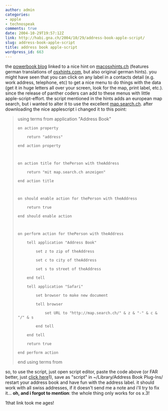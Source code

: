 ```yaml
---
author: admin
categories:
- apple
- technospeak
comments: true
date: 2004-10-29T19:57:12Z
link: http://habi.gna.ch/2004/10/29/address-book-apple-script/
slug: address-book-apple-script
title: address book apple-script
wordpress_id: 663
---
```


the [powerbook blog](http://powerbook.blogger.de/stories/167895/) linked to a nice hint on [macosxhints.ch](http://www.macosxhints.ch/index.php?page=2&hintid=1163) (features german translations of [osxhints.com](http://www.macosxhints.com/), but also original german hints).
you might have seen that you can click on any label in a contacts detail (e.g. work address, telephone, etc) to get a nice menu to do things with the data (get it in huge letters all over your screen, look for the map, print label, etc.).
since the release of panther coders can add to these menus with little apple-script-effort. the script mentioned in the hints adds an european map search, but i wanted to alter it to use the excellent [map.search.ch](http://map.search.ch/). after downloading the nice applescript i changed it to this point:



<blockquote>using terms from application "Address Book"  

	on action property  

		return "address"  

	end action property  
  

	
	on action title for thePerson with theAddress  

		return "mit map.search.ch anzeigen"  

	end action title  
  

	
	on should enable action for thePerson with theAddress  

		return true  

	end should enable action  
  

	
	on perform action for thePerson with theAddress  

		tell application "Address Book"  

			set z to zip of theAddress  

			set c to city of theAddress  

			set s to street of theAddress  

		end tell  

		tell application "Safari"  

			set browser to make new document  

			tell browser  

				set URL to "http://map.search.ch/" & z & "-" & c & "/" & s  

			end tell  

		end tell  

		return true  

	end perform action  

end using terms from</blockquote>



so, to use the script, just open script editor, paste the code above (or FAR better, just [click here](//com.apple.scripteditor/?action=new&script=using%20terms%20from%20application%20%22Address%20Book%22%0A%09on%20action%20property%09%0A%09return%20%22address%22%0A%09end%20action%20property%09%0A%09on%20action%20title%20for%20thePerson%20with%20theAddress%09%0A%09return%20%22mit%20map.search.ch%20anzeigen%22%0A%09end%20action%20title%09%0A%09on%20should%20enable%20action%20for%20thePerson%20with%20theAddress%09%0A%09return%20true%0A%09end%20should%20enable%20action%09%0A%09on%20perform%20action%20for%20thePerson%20with%20theAddress%09%0A%09tell%20application%20%22Address%20Book%22%09%09%0A%09set%20z%20to%20zip%20of%20theAddress%09%09%0A%09set%20c%20to%20city%20of%20theAddress%09%09%0A%09set%20s%20to%20street%20of%20theAddress%09%0A%09end%20tell%09%0A%09tell%20application%20%22Safari%22%09%09%0A%09set%20browser%20to%20make%20new%20document%09%09%0A%09tell%20browser%09%09%09%0A%09set%20URL%20to%20%22http://map.search.ch/%22%20&%20z%20&%20%22-%22%20&%20c%20&%20%22/%22%20&%20s%09%09%0A%09end%20tell%09%0A%09end%20tell%09%0A%09return%20true%0A%09end%20perform%20action%0A%20end%20using%20terms%20from)1), save as "script" in ~/Library/Address Book Plug-Ins/ restart your address book and have fun with the address label.
it should work with all swiss addresses, if it doesn't send me a note and i'll try to fix it... 
**oh, and i forgot to mention**: the whole thing only works for os x.3!

1that link took me ages!

